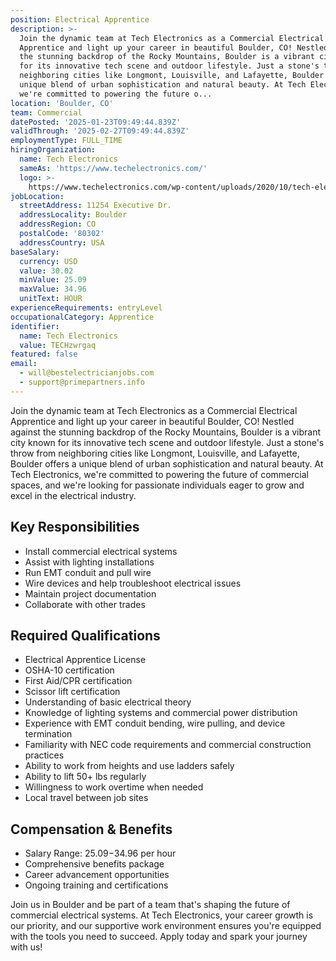 ```yaml
---
position: Electrical Apprentice
description: >-
  Join the dynamic team at Tech Electronics as a Commercial Electrical
  Apprentice and light up your career in beautiful Boulder, CO! Nestled against
  the stunning backdrop of the Rocky Mountains, Boulder is a vibrant city known
  for its innovative tech scene and outdoor lifestyle. Just a stone's throw from
  neighboring cities like Longmont, Louisville, and Lafayette, Boulder offers a
  unique blend of urban sophistication and natural beauty. At Tech Electronics,
  we're committed to powering the future o...
location: 'Boulder, CO'
team: Commercial
datePosted: '2025-01-23T09:49:44.839Z'
validThrough: '2025-02-27T09:49:44.839Z'
employmentType: FULL_TIME
hiringOrganization:
  name: Tech Electronics
  sameAs: 'https://www.techelectronics.com/'
  logo: >-
    https://www.techelectronics.com/wp-content/uploads/2020/10/tech-electronics-logo.png
jobLocation:
  streetAddress: 11254 Executive Dr.
  addressLocality: Boulder
  addressRegion: CO
  postalCode: '80302'
  addressCountry: USA
baseSalary:
  currency: USD
  value: 30.02
  minValue: 25.09
  maxValue: 34.96
  unitText: HOUR
experienceRequirements: entryLevel
occupationalCategory: Apprentice
identifier:
  name: Tech Electronics
  value: TECHzwrgaq
featured: false
email:
  - will@bestelectricianjobs.com
  - support@primepartners.info
---
```




Join the dynamic team at Tech Electronics as a Commercial Electrical Apprentice and light up your career in beautiful Boulder, CO! Nestled against the stunning backdrop of the Rocky Mountains, Boulder is a vibrant city known for its innovative tech scene and outdoor lifestyle. Just a stone's throw from neighboring cities like Longmont, Louisville, and Lafayette, Boulder offers a unique blend of urban sophistication and natural beauty. At Tech Electronics, we're committed to powering the future of commercial spaces, and we're looking for passionate individuals eager to grow and excel in the electrical industry.

## Key Responsibilities
- Install commercial electrical systems
- Assist with lighting installations
- Run EMT conduit and pull wire
- Wire devices and help troubleshoot electrical issues
- Maintain project documentation
- Collaborate with other trades

## Required Qualifications
- Electrical Apprentice License
- OSHA-10 certification
- First Aid/CPR certification
- Scissor lift certification
- Understanding of basic electrical theory
- Knowledge of lighting systems and commercial power distribution
- Experience with EMT conduit bending, wire pulling, and device termination
- Familiarity with NEC code requirements and commercial construction practices
- Ability to work from heights and use ladders safely
- Ability to lift 50+ lbs regularly
- Willingness to work overtime when needed
- Local travel between job sites

## Compensation & Benefits
- Salary Range: $25.09-$34.96 per hour
- Comprehensive benefits package
- Career advancement opportunities
- Ongoing training and certifications

Join us in Boulder and be part of a team that's shaping the future of commercial electrical systems. At Tech Electronics, your career growth is our priority, and our supportive work environment ensures you're equipped with the tools you need to succeed. Apply today and spark your journey with us!

